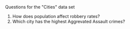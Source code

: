 Questions for the "Cities" data set

1. How does population affect robbery rates?
2. Which city has the highest Aggrevated Assault crimes?

